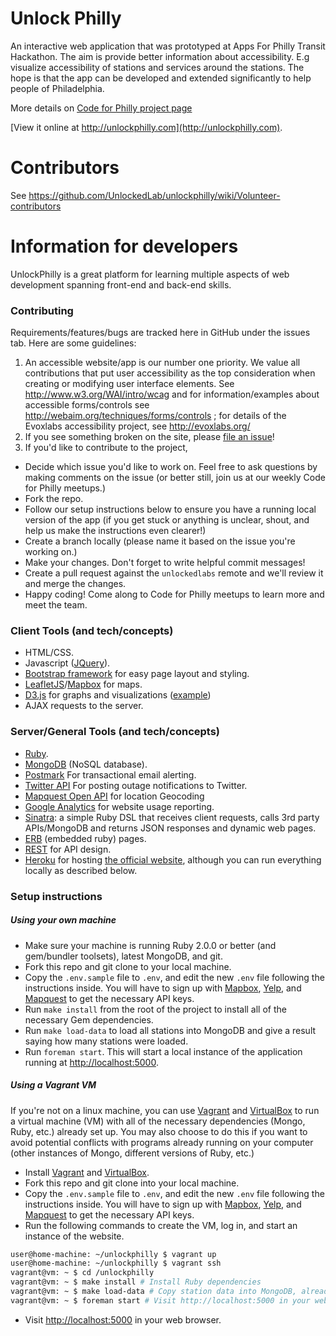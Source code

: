 # Unlock Philly

An interactive web application that was prototyped at Apps For Philly Transit
Hackathon. The aim is provide better information about accessibility. E.g
visualize accessibility of stations and services around the stations. The hope
is that the app can be developed and extended significantly to help people of
Philadelphia.

More details on [Code for Philly project page](https://codeforphilly.org/projects/Unlock_Philadelphia)

[View it online at http://unlockphilly.com](http://unlockphilly.com).

# Contributors

See https://github.com/UnlockedLab/unlockphilly/wiki/Volunteer-contributors

# Information for developers

UnlockPhilly is a great platform for learning multiple aspects of web
development spanning front-end and back-end skills.

### Contributing
Requirements/features/bugs are tracked here in GitHub under the issues tab.
Here are some guidelines:

1. An accessible website/app is our number one priority. We value all contributions that put user accessibility as the top consideration when creating or modifying user interface elements. See http://www.w3.org/WAI/intro/wcag and for information/examples about accessible forms/controls see http://webaim.org/techniques/forms/controls ; for details of the Evoxlabs accessibility project, see http://evoxlabs.org/
2. If you see something broken on the site, please [file an issue](https://github.com/UnlockedLab/unlockphilly/issues/new)!
3. If you'd like to contribute to the project, 
 * Decide which issue you'd like to work on. Feel free to ask questions by
   making comments on the issue (or better still, join us at our weekly Code
   for Philly meetups.)
 * Fork the repo.
 * Follow our setup instructions below to ensure you have a running local
   version of the app (if you get stuck or anything is unclear, shout, and help
   us make the instructions even clearer!)
 * Create a branch locally (please name it based on the issue you're working
   on.)
 * Make your changes. Don't forget to write helpful commit messages!
 * Create a pull request against the `unlockedlabs` remote and we'll review it
   and merge the changes.
 * Happy coding! Come along to Code for Philly meetups to learn more and meet
   the team.

### Client Tools (and tech/concepts)

* HTML/CSS.
* Javascript ([JQuery](http://jquery.com)).
* [Bootstrap framework](http://getbootstrap.com/2.3.2/index.html) for easy page
  layout and styling.
* [LeafletJS](http://leafletjs.com)/[Mapbox](http://www.mapbox.com) for maps.
* [D3.js](http://d3js.org/) for graphs and visualizations ([example](http://www.unlockphilly.com/station/21532))
* AJAX requests to the server.

### Server/General Tools (and tech/concepts)

* [Ruby](http://www.ruby.org).
* [MongoDB](http://www.mongodb.org) (NoSQL database).
* [Postmark](https://postmarkapp.com/) For transactional email alerting.
* [Twitter API](https://dev.twitter.com/) For posting outage notifications to Twitter.
* [Mapquest Open API](http://open.mapquestapi.com/) for location Geocoding
* [Google Analytics](https://www.google.com/analytics/) for website usage reporting.
* [Sinatra](http://www.sinatrarb.com): a simple Ruby DSL that receives client
  requests, calls 3rd party APIs/MongoDB and returns JSON responses and dynamic
  web pages.
* [ERB](http://www.stuartellis.eu/articles/erb/) (embedded ruby) pages.
* [REST](http://rest.elkstein.org/) for API design.
* [Heroku](https://www.heroku.com) for hosting [the official
  website](http://www.unlockphilly.com), although you can run everything
  locally as described below.

### Setup instructions

##### Using your own machine

* Make sure your machine is running Ruby 2.0.0 or better (and gem/bundler
  toolsets), latest MongoDB, and git.
* Fork this repo and git clone to your local machine.
* Copy the `.env.sample` file to `.env`, and edit the new `.env` file following
  the instructions inside. You will have to sign up with
  [Mapbox](https://www.mapbox.com/signup/),
  [Yelp](https://www.yelp.com/signup?return_url=%2Fdevelopers%2Fgetting_started%2Fapi_access),
  and [Mapquest](http://developer.mapquest.com/) to get the necessary API keys.
* Run `make install` from the root of the project to install all of the
  necessary Gem dependencies.
* Run `make load-data` to load all stations into MongoDB and give a
  result saying how many stations were loaded.
* Run `foreman start`. This will start a local instance of the application running at [http://localhost:5000](http://localhost:5000).


##### Using a Vagrant VM

If you're not on a linux machine, you can use
[Vagrant](http://www.vagrantup.com/) and
[VirtualBox](https://www.virtualbox.org/) to run a virtual machine (VM) with all of
the necessary dependencies (Mongo, Ruby, etc.) already set up. You may also
choose to do this if you want to avoid potential conflicts with programs
already running on your computer (other instances of Mongo, different versions
of Ruby, etc.)

* Install [Vagrant](http://docs.vagrantup.com/v2/installation/index.html) and
  [VirtualBox](https://www.virtualbox.org/wiki/Downloads).
* Fork this repo and git clone into your local machine.
* Copy the `.env.sample` file to `.env`, and edit the new `.env` file following
  the instructions inside. You will have to sign up with
  [Mapbox](https://www.mapbox.com/signup/),
  [Yelp](https://www.yelp.com/signup?return_url=%2Fdevelopers%2Fgetting_started%2Fapi_access),
  and [Mapquest](http://developer.mapquest.com/) to get the necessary API keys.
* Run the following commands to create the VM, log in, and start an instance of
the website.
```bash
user@home-machine: ~/unlockphilly $ vagrant up
user@home-machine: ~/unlockphilly $ vagrant ssh
vagrant@vm: ~ $ cd /unlockphilly
vagrant@vm: ~ $ make install # Install Ruby dependencies
vagrant@vm: ~ $ make load-data # Copy station data into MongoDB, already running.
vagrant@vm: ~ $ foreman start # Visit http://localhost:5000 in your web browser.
```
* Visit [http://localhost:5000](http://localhost:5000) in your web browser.

